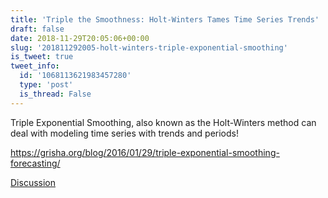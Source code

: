 ```yaml
---
title: 'Triple the Smoothness: Holt-Winters Tames Time Series Trends'
draft: false
date: 2018-11-29T20:05:06+00:00
slug: '201811292005-holt-winters-triple-exponential-smoothing'
is_tweet: true
tweet_info:
  id: '1068113621983457280'
  type: 'post'
  is_thread: False
---
```




Triple Exponential Smoothing, also known as the Holt-Winters method can deal with modeling time series with trends and periods!

<https://grisha.org/blog/2016/01/29/triple-exponential-smoothing-forecasting/>

[Discussion](https://x.com/sytelus/status/1068113621983457280)

